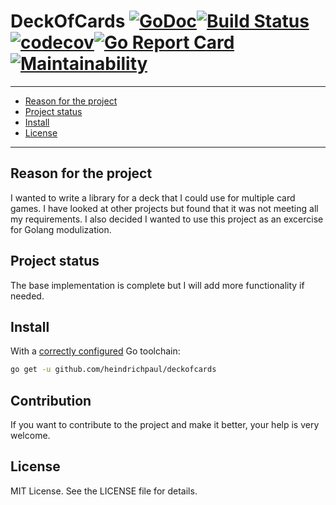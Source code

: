 # DeckOfCards [![GoDoc](https://godoc.org/github.com/heindrichpaul/deckofcards?status.svg)](https://godoc.org/github.com/heindrichpaul/deckofcards)[![Build Status](https://www.travis-ci.com/heindrichpaul/deckofcards.svg?branch=master)](https://www.travis-ci.com/heindrichpaul/deckofcards)[![codecov](https://codecov.io/gh/heindrichpaul/DeckOfCards/branch/master/graph/badge.svg)](https://codecov.io/gh/heindrichpaul/DeckOfCards)[![Go Report Card](https://goreportcard.com/badge/github.com/heindrichpaul/deckofcards)](https://goreportcard.com/report/github.com/heindrichpaul/deckofcards)[![Maintainability](https://api.codeclimate.com/v1/badges/544f91c2a39e76dc8c2e/maintainability)](https://codeclimate.com/github/heindrichpaul/deckofcards/maintainability)

---

* [Reason for the project](#reason-for-the-project)
* [Project status](#project-status)
* [Install](#install)
* [License](#license)

---


## Reason for the project

I wanted to write a library for a deck that I could use for multiple card games. I have looked at other projects but found that it was not meeting all my requirements. I also decided I wanted to use this project as an excercise for Golang modulization.

## Project status

The base implementation is complete but I will add more functionality if needed.

## Install

With a [correctly configured](https://golang.org/doc/install#testing) Go toolchain:

```sh
go get -u github.com/heindrichpaul/deckofcards
```

## Contribution

If you want to contribute to the project and make it better, your help is very welcome.

## License

MIT License. See the LICENSE file for details.
